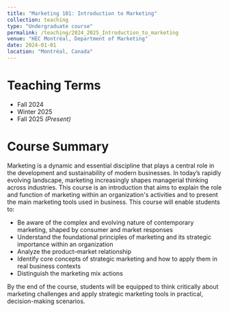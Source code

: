 ```yaml
---
title: "Marketing 101: Introduction to Marketing"
collection: teaching
type: "Undergraduate course"
permalink: /teaching/2024_2025_Introduction_to_marketing
venue: "HEC Montréal, Department of Marketing"
date: 2024-01-01
location: "Montréal, Canada"
---
```


Teaching Terms
======
- Fall 2024  
- Winter 2025  
- Fall 2025 *(Present)*

Course Summary
======
Marketing is a dynamic and essential discipline that plays a central role in the development and sustainability of modern businesses. In today’s rapidly evolving landscape, marketing increasingly shapes managerial thinking across industries.
This course is an introduction that aims to explain the role and function of marketing within an organization's activities and to present the main marketing tools used in business. This course will enable students to:
- Be aware of the complex and evolving nature of contemporary marketing, shaped by consumer and market responses  
- Understand the foundational principles of marketing and its strategic importance within an organization  
- Analyze the product–market relationship 
- Identify core concepts of strategic marketing and how to apply them in real business contexts  
- Distinguish the marketing mix actions

By the end of the course, students will be equipped to think critically about marketing challenges and apply strategic marketing tools in practical, decision-making scenarios.
